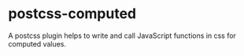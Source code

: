 # postcss-computed
A postcss plugin helps to write and call JavaScript functions in css for computed values.
